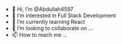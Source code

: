 - 👋 Hi, I’m @Abdullah4597
- 👀 I’m interested in Full Stack Development
- 🌱 I’m currently learning React
- 💞️ I’m looking to collaborate on ...
- 📫 How to reach me ...

<!---
Abdullah4597/Abdullah4597 is a ✨ special ✨ repository because its `README.md` (this file) appears on your GitHub profile.
You can click the Preview link to take a look at your changes.
--->
